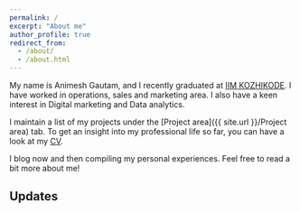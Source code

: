 ```yaml
---
permalink: /
excerpt: "About me"
author_profile: true
redirect_from: 
  - /about/
  - /about.html
---
```


My name is Animesh Gautam, and I recently graduated at [IIM KOZHIKODE](http://www.iitk.ac.in/). I have worked in operations, sales and marketing area. I also have a keen interest in Digital marketing and Data analytics.

I maintain a list of my projects under the [Project area]({{ site.url }}/Project area) tab. To get an insight into my professional life so far, you can have a look at my [CV](/images/Animesh_Gautam_IIMK.pdf).

I blog now and then compiling my personal experiences. Feel free to read a bit more about me!

## Updates



